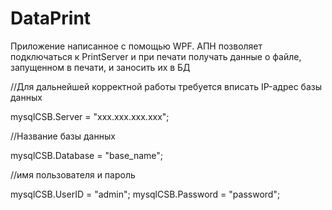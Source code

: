 # DataPrint
 Приложение написанное с помощью WPF. АПН позволяет подключаться к PrintServer и при печати получать данные о файле, запущенном в печати, и заносить их в БД

//Для дальнейшей корректной работы требуется вписать IP-адрес базы данных

mysqlCSB.Server = "xxx.xxx.xxx.xxx";

//Название базы данных

mysqlCSB.Database = "base_name";


//имя пользователя и пароль

mysqlCSB.UserID = "admin";
mysqlCSB.Password = "password";
